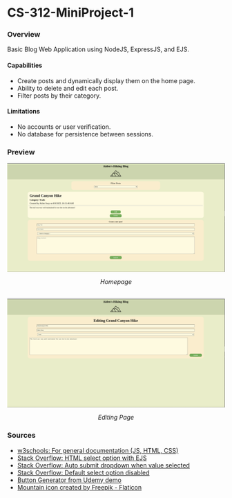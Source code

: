 # CS-312-MiniProject-1

### Overview

Basic Blog Web Application using NodeJS, ExpressJS, and EJS.

#### Capabilities
- Create posts and dynamically display them on the home page.
- Ability to delete and edit each post.
- Filter posts by their category.

#### Limitations
- No accounts or user verification.
- No database for persistence between sessions.

### Preview

<img align="center" src="git-images/homepage.png"/>
<p align="center" ><em>Homepage</em></p>
<br>
<img align="center" src="git-images/edit.png"/>
<p align="center" ><em>Editing Page</em></p>

### Sources
- [w3schools: For general documentation (JS, HTML, CSS)](https://www.w3schools.com/)
- [Stack Overflow: HTML select option with EJS](https://stackoverflow.com/questions/34878180/html-select-option-with-ejs/51072916)
- [Stack Overflow: Auto submit dropdown when value selected](https://stackoverflow.com/questions/19086737/how-do-i-auto-submit-a-dropdown-when-a-value-is-selected-other-than-the-first-va)
- [Stack Overflow: Default select option disabled](https://stackoverflow.com/questions/22033922/how-to-show-disabled-html-select-option-by-default)
- [Button Generator from Udemy demo](https://www.bestcssbuttongenerator.com/)
- <a href="https://www.flaticon.com/free-icons/mountain" title="mountain icons">Mountain icon created by Freepik - Flaticon</a>